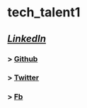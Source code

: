 # **tech_talent1**
## *[LinkedIn](https://www.linkedin.com/in/emma-karanja/)*
### > [Github](https://github.com/EmmaKaranja)
### > [Twitter](https://twitter.com/nyaguthii_emma)
### > [Fb](https://www.facebook.com/emma.nyaguthii)

